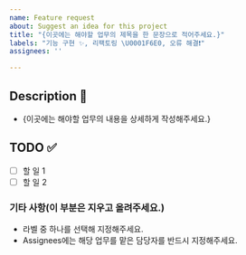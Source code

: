 ```yaml
---
name: Feature request
about: Suggest an idea for this project
title: "{이곳에는 해야할 업무의 제목을 한 문장으로 적어주세요.}"
labels: "기능 구현 ✨, 리팩토링 \U0001F6E0️, 오류 해결❗️"
assignees: ''

---
```


## Description 📝
* {이곳에는 해야할 업무의 내용을 상세하게 작성해주세요.}

## TODO ✅
- [ ] 할 일 1
- [ ] 할 일 2

### 기타 사항(이 부분은 지우고 올려주세요.)
* 라벨 중 하나를 선택해 지정해주세요.
* Assignees에는 해당 업무를 맡은 담당자를 반드시 지정해주세요.
